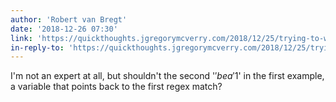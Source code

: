 ```yaml
---
author: 'Robert van Bregt'
date: '2018-12-26 07:30'
link: 'https://quickthoughts.jgregorymcverry.com/2018/12/25/trying-to-write-redirects-in-htaccessany-ideas'
in-reply-to: 'https://quickthoughts.jgregorymcverry.com/2018/12/25/trying-to-write-redirects-in-htaccessany-ideas'
---
```


I'm not an expert at all, but shouldn't the second '$' be a '$1' in the first example, a variable that points back to the first regex match?